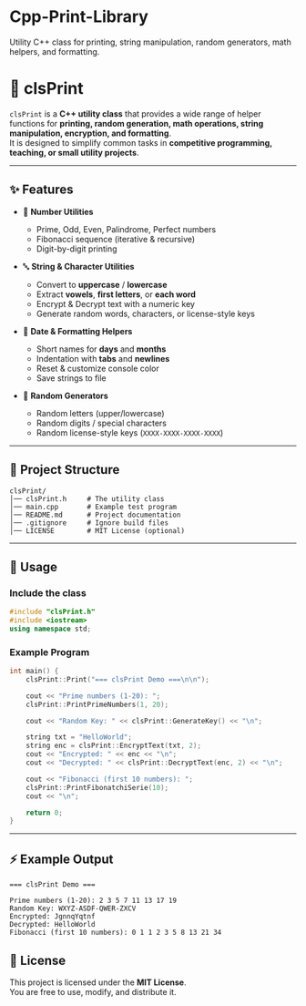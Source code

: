 # Cpp-Print-Library
Utility C++ class for printing, string manipulation, random generators, math helpers, and formatting.

# 📘 clsPrint

`clsPrint` is a **C++ utility class** that provides a wide range of helper functions for **printing, random generation, math operations, string manipulation, encryption, and formatting**.  
It is designed to simplify common tasks in **competitive programming, teaching, or small utility projects**.

---

## ✨ Features

- 🔢 **Number Utilities**
  - Prime, Odd, Even, Palindrome, Perfect numbers
  - Fibonacci sequence (iterative & recursive)
  - Digit-by-digit printing

- 🔤 **String & Character Utilities**
  - Convert to **uppercase** / **lowercase**
  - Extract **vowels**, **first letters**, or **each word**
  - Encrypt & Decrypt text with a numeric key
  - Generate random words, characters, or license-style keys

- 📅 **Date & Formatting Helpers**
  - Short names for **days** and **months**
  - Indentation with **tabs** and **newlines**
  - Reset & customize console color
  - Save strings to file

- 🎲 **Random Generators**
  - Random letters (upper/lowercase)
  - Random digits / special characters
  - Random license-style keys (`XXXX-XXXX-XXXX-XXXX`)

---

## 📂 Project Structure

```
clsPrint/
│── clsPrint.h     # The utility class
│── main.cpp       # Example test program
│── README.md      # Project documentation
│── .gitignore     # Ignore build files
│── LICENSE        # MIT License (optional)
```

---

## 🚀 Usage

### Include the class
```cpp
#include "clsPrint.h"
#include <iostream>
using namespace std;
```

### Example Program
```cpp
int main() {
    clsPrint::Print("=== clsPrint Demo ===\n\n");

    cout << "Prime numbers (1-20): ";
    clsPrint::PrintPrimeNumbers(1, 20);

    cout << "Random Key: " << clsPrint::GenerateKey() << "\n";

    string txt = "HelloWorld";
    string enc = clsPrint::EncryptText(txt, 2);
    cout << "Encrypted: " << enc << "\n";
    cout << "Decrypted: " << clsPrint::DecryptText(enc, 2) << "\n";

    cout << "Fibonacci (first 10 numbers): ";
    clsPrint::PrintFibonatchiSerie(10);
    cout << "\n";

    return 0;
}
```

---

## ⚡ Example Output
```
=== clsPrint Demo ===

Prime numbers (1-20): 2 3 5 7 11 13 17 19
Random Key: WXYZ-ASDF-QWER-ZXCV
Encrypted: JgnnqYqtnf
Decrypted: HelloWorld
Fibonacci (first 10 numbers): 0 1 1 2 3 5 8 13 21 34
```


## 📜 License
This project is licensed under the **MIT License**.  
You are free to use, modify, and distribute it.
